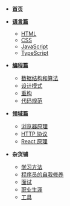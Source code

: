 
- [**首页**](/)
- [**语言篇**](languages/index.md)
    - [HTML](languages/html.md)
    - [CSS](languages/css.md)
    - [JavaScript](languages/javascript)   
    - [TypeScript](languages/typescript.md)

- [**编程篇**](programming/index.md)
    - [数据结构和算法](programming/data-structure-and-algorithms)
    - [设计模式](programming/design-patterns.md)
    - [重构](programming/refactoring.md)
    - [代码规范]()

- [**领域篇**](domain/index.md)
    - [浏览器原理](domain/browser.md)
    - [HTTP 协议](domain/http.md)
    - [React 原理](domain/react.md)

- **杂货铺**
    - [学习方法](www/study.md)
    - [程序员的自我修养](www/selfboot.md)
    - [面试](www/interview.md)
    - [职业生涯](www/career.md)
    - [工具](www/tools.md)
 




